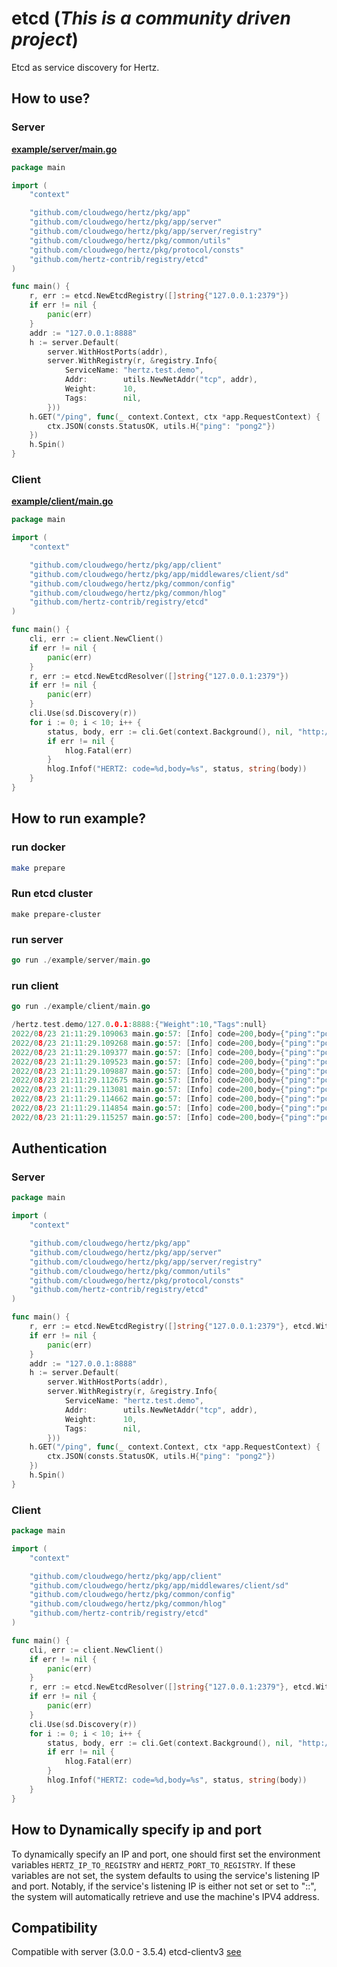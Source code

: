 # etcd (*This is a community driven project*)

Etcd as service discovery for Hertz.

## How to use?

### Server 

**[example/server/main.go](example/server/main.go)**

```go
package main

import (
	"context"

	"github.com/cloudwego/hertz/pkg/app"
	"github.com/cloudwego/hertz/pkg/app/server"
	"github.com/cloudwego/hertz/pkg/app/server/registry"
	"github.com/cloudwego/hertz/pkg/common/utils"
	"github.com/cloudwego/hertz/pkg/protocol/consts"
	"github.com/hertz-contrib/registry/etcd"
)

func main() {
	r, err := etcd.NewEtcdRegistry([]string{"127.0.0.1:2379"})
	if err != nil {
		panic(err)
	}
	addr := "127.0.0.1:8888"
	h := server.Default(
		server.WithHostPorts(addr),
		server.WithRegistry(r, &registry.Info{
			ServiceName: "hertz.test.demo",
			Addr:        utils.NewNetAddr("tcp", addr),
			Weight:      10,
			Tags:        nil,
		}))
	h.GET("/ping", func(_ context.Context, ctx *app.RequestContext) {
		ctx.JSON(consts.StatusOK, utils.H{"ping": "pong2"})
	})
	h.Spin()
}
```

### Client

**[example/client/main.go](example/client/main.go)**

```go
package main

import (
	"context"

	"github.com/cloudwego/hertz/pkg/app/client"
	"github.com/cloudwego/hertz/pkg/app/middlewares/client/sd"
	"github.com/cloudwego/hertz/pkg/common/config"
	"github.com/cloudwego/hertz/pkg/common/hlog"
	"github.com/hertz-contrib/registry/etcd"
)

func main() {
	cli, err := client.NewClient()
	if err != nil {
		panic(err)
	}
	r, err := etcd.NewEtcdResolver([]string{"127.0.0.1:2379"})
	if err != nil {
		panic(err)
	}
	cli.Use(sd.Discovery(r))
	for i := 0; i < 10; i++ {
		status, body, err := cli.Get(context.Background(), nil, "http://hertz.test.demo/ping", config.WithSD(true))
		if err != nil {
			hlog.Fatal(err)
		}
		hlog.Infof("HERTZ: code=%d,body=%s", status, string(body))
	}
}
```
## How to run example?

### run docker

```bash
make prepare
```

### Run etcd cluster

```shell
make prepare-cluster
```

### run server

```go
go run ./example/server/main.go
```

### run client

```go
go run ./example/client/main.go
```
```go
/hertz.test.demo/127.0.0.1:8888:{"Weight":10,"Tags":null}
2022/08/23 21:11:29.109063 main.go:57: [Info] code=200,body={"ping":"pong2"}
2022/08/23 21:11:29.109268 main.go:57: [Info] code=200,body={"ping":"pong2"}
2022/08/23 21:11:29.109377 main.go:57: [Info] code=200,body={"ping":"pong2"}
2022/08/23 21:11:29.109523 main.go:57: [Info] code=200,body={"ping":"pong2"}
2022/08/23 21:11:29.109887 main.go:57: [Info] code=200,body={"ping":"pong2"}
2022/08/23 21:11:29.112675 main.go:57: [Info] code=200,body={"ping":"pong2"}
2022/08/23 21:11:29.113081 main.go:57: [Info] code=200,body={"ping":"pong2"}
2022/08/23 21:11:29.114662 main.go:57: [Info] code=200,body={"ping":"pong2"}
2022/08/23 21:11:29.114854 main.go:57: [Info] code=200,body={"ping":"pong2"}
2022/08/23 21:11:29.115257 main.go:57: [Info] code=200,body={"ping":"pong2"}
```

## Authentication

### Server

```go
package main

import (
	"context"

	"github.com/cloudwego/hertz/pkg/app"
	"github.com/cloudwego/hertz/pkg/app/server"
	"github.com/cloudwego/hertz/pkg/app/server/registry"
	"github.com/cloudwego/hertz/pkg/common/utils"
	"github.com/cloudwego/hertz/pkg/protocol/consts"
	"github.com/hertz-contrib/registry/etcd"
)

func main() {
	r, err := etcd.NewEtcdRegistry([]string{"127.0.0.1:2379"}, etcd.WithAuthOpt("root", "123456"))
	if err != nil {
		panic(err)
	}
	addr := "127.0.0.1:8888"
	h := server.Default(
		server.WithHostPorts(addr),
		server.WithRegistry(r, &registry.Info{
			ServiceName: "hertz.test.demo",
			Addr:        utils.NewNetAddr("tcp", addr),
			Weight:      10,
			Tags:        nil,
		}))
	h.GET("/ping", func(_ context.Context, ctx *app.RequestContext) {
		ctx.JSON(consts.StatusOK, utils.H{"ping": "pong2"})
	})
	h.Spin()
}
```

### Client

```go
package main

import (
	"context"

	"github.com/cloudwego/hertz/pkg/app/client"
	"github.com/cloudwego/hertz/pkg/app/middlewares/client/sd"
	"github.com/cloudwego/hertz/pkg/common/config"
	"github.com/cloudwego/hertz/pkg/common/hlog"
	"github.com/hertz-contrib/registry/etcd"
)

func main() {
	cli, err := client.NewClient()
	if err != nil {
		panic(err)
	}
	r, err := etcd.NewEtcdResolver([]string{"127.0.0.1:2379"}, etcd.WithAuthOpt("root", "123456"))
	if err != nil {
		panic(err)
	}
	cli.Use(sd.Discovery(r))
	for i := 0; i < 10; i++ {
		status, body, err := cli.Get(context.Background(), nil, "http://hertz.test.demo/ping", config.WithSD(true))
		if err != nil {
			hlog.Fatal(err)
		}
		hlog.Infof("HERTZ: code=%d,body=%s", status, string(body))
	}
}
```
## How to Dynamically specify ip and port

To dynamically specify an IP and port, one should first set the environment variables `HERTZ_IP_TO_REGISTRY` and `HERTZ_PORT_TO_REGISTRY`. If these variables are not set, the system defaults to using the service's listening IP and port. Notably, if the service's listening IP is either not set or set to "::", the system will automatically retrieve and use the machine's IPV4 address.

## Compatibility

Compatible with server (3.0.0 - 3.5.4)
etcd-clientv3 [see](https://github.com/etcd-io/etcd/tree/main/client/v3)
